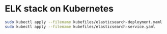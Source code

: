 # ELK stack on Kubernetes

```bash
sudo kubectl apply --filename kubefiles/elasticsearch-deployment.yaml
sudo kubectl apply --filename kubefiles/elasticsearch-service.yaml
```
